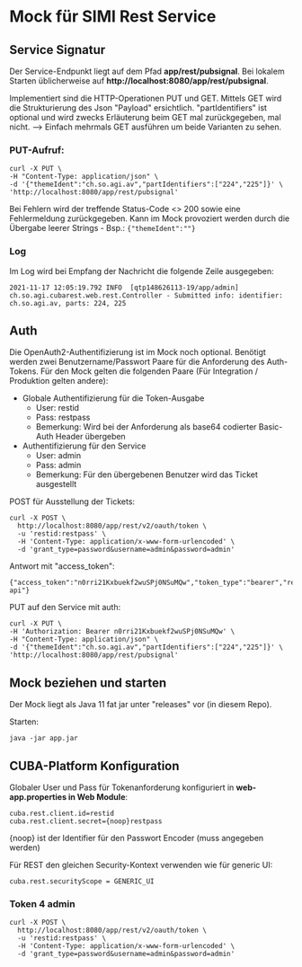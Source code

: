 # Mock für SIMI Rest Service

## Service Signatur

Der Service-Endpunkt liegt auf dem Pfad **app/rest/pubsignal**. Bei lokalem Starten üblicherweise auf **http://localhost:8080/app/rest/pubsignal**.

Implementiert sind die HTTP-Operationen PUT und GET. Mittels GET wird die Strukturierung 
des Json "Payload" ersichtlich. "partIdentifiers" ist optional und wird zwecks Erläuterung beim GET mal zurückgegeben, mal nicht. --> Einfach mehrmals GET ausführen um beide Varianten zu sehen.

### PUT-Aufruf:

    curl -X PUT \
    -H "Content-Type: application/json" \
    -d '{"themeIdent":"ch.so.agi.av","partIdentifiers":["224","225"]}' \
    'http://localhost:8080/app/rest/pubsignal'

Bei Fehlern wird der treffende Status-Code <> 200 sowie eine Fehlermeldung zurückgegeben.
Kann im Mock provoziert werden durch die Übergabe leerer Strings - Bsp.: `{"themeIdent":""}`

### Log

Im Log wird bei Empfang der Nachricht die folgende Zeile ausgegeben:

    2021-11-17 12:05:19.792 INFO  [qtp148626113-19/app/admin] ch.so.agi.cubarest.web.rest.Controller - Submitted info: identifier: ch.so.agi.av, parts: 224, 225

## Auth

Die OpenAuth2-Authentifizierung ist im Mock noch optional. Benötigt werden zwei Benutzername/Passwort Paare für die Anforderung des Auth-Tokens. Für den Mock gelten die folgenden Paare (Für Integration / Produktion gelten andere):

* Globale Authentifizierung für die Token-Ausgabe
  * User: restid
  * Pass: restpass
  * Bemerkung: Wird bei der Anforderung als base64 codierter Basic-Auth Header übergeben
* Authentifizierung für den Service
  * User: admin
  * Pass: admin
  * Bemerkung: Für den übergebenen Benutzer wird das Ticket ausgestellt

POST für Ausstellung der Tickets:

    curl -X POST \
      http://localhost:8080/app/rest/v2/oauth/token \
      -u 'restid:restpass' \
      -H 'Content-Type: application/x-www-form-urlencoded' \
      -d 'grant_type=password&username=admin&password=admin'

Antwort mit "access_token":

    {"access_token":"n0rri21Kxbuekf2wuSPj0NSuMQw","token_type":"bearer","refresh_token":"lPgeTNwWTajKE1LEva4TkpHsSk4","expires_in":43199,"scope":"rest-api"}


PUT auf den Service mit auth:

    curl -X PUT \
    -H 'Authorization: Bearer n0rri21Kxbuekf2wuSPj0NSuMQw' \
    -H "Content-Type: application/json" \
    -d '{"themeIdent":"ch.so.agi.av","partIdentifiers":["224","225"]}' \
    'http://localhost:8080/app/rest/pubsignal'

## Mock beziehen und starten

Der Mock liegt als Java 11 fat jar unter "releases" vor (in diesem Repo).

Starten:

    java -jar app.jar

## CUBA-Platform Konfiguration

Globaler User und Pass für Tokenanforderung konfiguriert in **web-app.properties in Web Module**:

    cuba.rest.client.id=restid
    cuba.rest.client.secret={noop}restpass

{noop} ist der Identifier für den Passwort Encoder (muss angegeben werden)

Für REST den gleichen Security-Kontext verwenden wie für generic UI:

    cuba.rest.securityScope = GENERIC_UI

### Token 4 admin

    curl -X POST \
      http://localhost:8080/app/rest/v2/oauth/token \
      -u 'restid:restpass' \
      -H 'Content-Type: application/x-www-form-urlencoded' \
      -d 'grant_type=password&username=admin&password=admin'